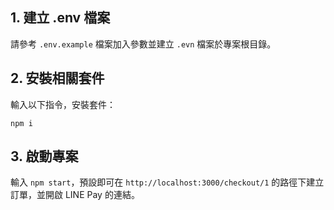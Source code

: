 
## 1. 建立 .env 檔案

請參考 `.env.example` 檔案加入參數並建立 `.evn` 檔案於專案根目錄。

## 2. 安裝相關套件

輸入以下指令，安裝套件：

```
npm i
```

## 3. 啟動專案

輸入 `npm start`，預設即可在 `http://localhost:3000/checkout/1` 的路徑下建立訂單，並開啟 LINE Pay 的連結。